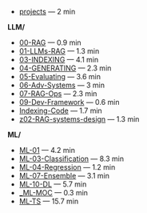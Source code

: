 
<!-- toc:start -->

- [projects](projects/) — 2 min

**LLM/**

  - [00-RAG](LLM/00-RAG/) — 0.9 min
  - [01-LLMs-RAG](LLM/01-LLMs-RAG/) — 1.3 min
  - [03-INDEXING](LLM/03-Indexing/) — 4.1 min
  - [04-GENERATING](LLM/04-Generating/) — 2.3 min
  - [05-Evaluating](LLM/05-Evaluating/) — 3.6 min
  - [06-Adv-Systems](LLM/06-Adv-Systems/) — 3 min
  - [07-RAG-Ops](LLM/07-RAG-Ops/) — 2.3 min
  - [09-Dev-Framework](LLM/09-Dev-Framework/) — 0.6 min
  - [Indexing-Code](LLM/Indexing-Code/) — 1.7 min
  - [z02-RAG-systems-design](LLM/z02-RAG-systems-design/) — 1.3 min

**ML/**

  - [ML-01](ML/ML-01/) — 4.2 min
  - [ML-03-Classification](ML/ML-03-Classification/) — 8.3 min
  - [ML-04-Regression](ML/ML-04-Regression/) — 1.2 min
  - [ML-07-Ensemble](ML/ML-07-Ensemble/) — 3.1 min
  - [ML-10-DL](ML/ML-10-DL/) — 5.7 min
  - [_ML-MOC](ML/ML-MOC/) — 0.3 min
  - [ML-TS](ML/ML-TS/) — 15.7 min


<!-- toc:end -->
